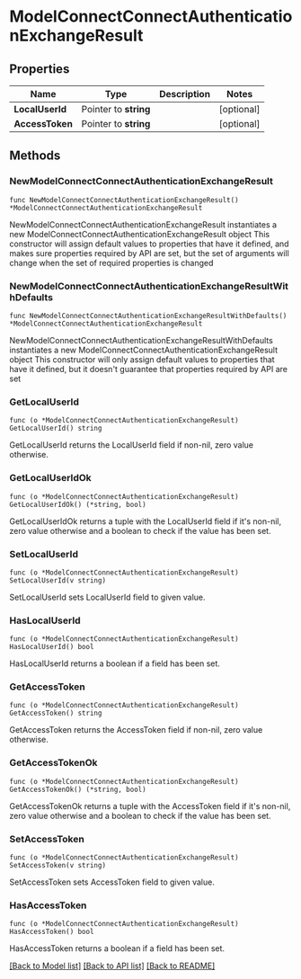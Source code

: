 # ModelConnectConnectAuthenticationExchangeResult

## Properties

Name | Type | Description | Notes
------------ | ------------- | ------------- | -------------
**LocalUserId** | Pointer to **string** |  | [optional] 
**AccessToken** | Pointer to **string** |  | [optional] 

## Methods

### NewModelConnectConnectAuthenticationExchangeResult

`func NewModelConnectConnectAuthenticationExchangeResult() *ModelConnectConnectAuthenticationExchangeResult`

NewModelConnectConnectAuthenticationExchangeResult instantiates a new ModelConnectConnectAuthenticationExchangeResult object
This constructor will assign default values to properties that have it defined,
and makes sure properties required by API are set, but the set of arguments
will change when the set of required properties is changed

### NewModelConnectConnectAuthenticationExchangeResultWithDefaults

`func NewModelConnectConnectAuthenticationExchangeResultWithDefaults() *ModelConnectConnectAuthenticationExchangeResult`

NewModelConnectConnectAuthenticationExchangeResultWithDefaults instantiates a new ModelConnectConnectAuthenticationExchangeResult object
This constructor will only assign default values to properties that have it defined,
but it doesn't guarantee that properties required by API are set

### GetLocalUserId

`func (o *ModelConnectConnectAuthenticationExchangeResult) GetLocalUserId() string`

GetLocalUserId returns the LocalUserId field if non-nil, zero value otherwise.

### GetLocalUserIdOk

`func (o *ModelConnectConnectAuthenticationExchangeResult) GetLocalUserIdOk() (*string, bool)`

GetLocalUserIdOk returns a tuple with the LocalUserId field if it's non-nil, zero value otherwise
and a boolean to check if the value has been set.

### SetLocalUserId

`func (o *ModelConnectConnectAuthenticationExchangeResult) SetLocalUserId(v string)`

SetLocalUserId sets LocalUserId field to given value.

### HasLocalUserId

`func (o *ModelConnectConnectAuthenticationExchangeResult) HasLocalUserId() bool`

HasLocalUserId returns a boolean if a field has been set.

### GetAccessToken

`func (o *ModelConnectConnectAuthenticationExchangeResult) GetAccessToken() string`

GetAccessToken returns the AccessToken field if non-nil, zero value otherwise.

### GetAccessTokenOk

`func (o *ModelConnectConnectAuthenticationExchangeResult) GetAccessTokenOk() (*string, bool)`

GetAccessTokenOk returns a tuple with the AccessToken field if it's non-nil, zero value otherwise
and a boolean to check if the value has been set.

### SetAccessToken

`func (o *ModelConnectConnectAuthenticationExchangeResult) SetAccessToken(v string)`

SetAccessToken sets AccessToken field to given value.

### HasAccessToken

`func (o *ModelConnectConnectAuthenticationExchangeResult) HasAccessToken() bool`

HasAccessToken returns a boolean if a field has been set.


[[Back to Model list]](../README.md#documentation-for-models) [[Back to API list]](../README.md#documentation-for-api-endpoints) [[Back to README]](../README.md)


